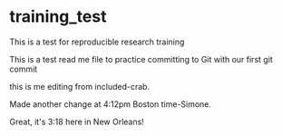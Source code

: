 # training_test
This is a test for reproducible research training

This is a test read me file to practice committing to Git with our first git commit

this is me editing from included-crab.

Made another change at 4:12pm Boston time-Simone. 

Great, it's 3:18 here in New Orleans!